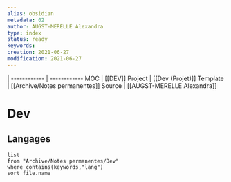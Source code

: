 ```yaml
---
alias: obsidian
metadata: 02
author: AUGST-MERELLE Alexandra
type: index
status: ready
keywords: 
creation: 2021-06-27
modification: 2021-06-27
---
```

 | 
------------ | ------------
MOC | [[DEV]]
Project | [[Dev (Projet)]]
Template | [[Archive/Notes permanentes]]
Source | [[AUGST-MERELLE Alexandra]]
# Dev
## Langages
```dataview
list
from "Archive/Notes permanentes/Dev"
where contains(keywords,"lang")
sort file.name
```

